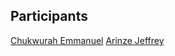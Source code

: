 ## Participants

[Chukwurah Emmanuel](https://github.com/emmanuerl)
[Arinze Jeffrey](https://github.com/ArinzeJeffrey-droid)
